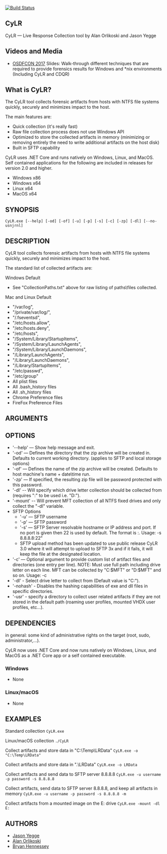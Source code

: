 [![Build Status](https://travis-ci.org/orlikoski/CyLR.svg?branch=master)](https://travis-ci.org/orlikoski/CyLR)  
## CyLR

CyLR — Live Response Collection tool by Alan Orlikoski and Jason Yegge

## Videos and Media
*  [OSDFCON 2017](http://www.osdfcon.org/presentations/2017/Asif-Matadar_Rapid-Incident-Response.pdf) Slides: Walk-through different techniques that are required to provide forensics results for Windows and *nix environments (Including CyLR and CDQR)

## What is CyLR?
The CyLR tool collects forensic artifacts from hosts with NTFS file systems quickly, securely and minimizes impact to the host.

The main features are:
*  Quick collection (it's really fast)
*  Raw file collection process does not use Windows API
*  Optimized to store the collected artifacts in memory (minimizing or removing entirely the need to write additional artifacts on the host disk)
*  Built in SFTP capability

CyLR uses .NET Core and runs natively on Windows, Linux, and MacOS. Self contained applications for the following are included in releases for version 2.0 and higher.
 - Windows x86
 - Windows x64
 - Linux x64
 - MacOS x64

## SYNOPSIS

```
CyLR.exe [--help] [-od] [-of] [-u] [-p] [-s] [-c] [-zp] [-dl] [--no-usnjrnl]
```

## DESCRIPTION

CyLR tool collects forensic artifacts from hosts with NTFS file systems quickly, securely and minimizes impact to the host.

The standard list of collected artifacts are:

Windows Default
* See "CollectionPaths.txt" above for raw listing of paths\files collected.

Mac and Linux Default
*  "/var/log",
*  "/private/var/log/",
*  "/.fseventsd",
*  "/etc/hosts.allow",
*  "/etc/hosts.deny",
*  "/etc/hosts",
*  "/System/Library/StartupItems",
*  "/System/Library/LaunchAgents",
*  "/System/Library/LaunchDaemons",
*  "/Library/LaunchAgents",
*  "/Library/LaunchDaemons",
*  "/Library/StartupItems",
*  "/etc/passwd",
*  "/etc/group"
*  All plist files
*  All .bash_history files
*  All .sh_history files
*  Chrome Preference files 
*  FireFox Preference Files

## ARGUMENTS

## OPTIONS
* '-\-help' — Show help message and exit.
* '-od' — Defines the directory that the zip archive will be created in. Defaults to current working directory. (applies to SFTP and local storage options)
* '-of' — Defines the name of the zip archive will be created. Defaults to host machine's name + date\time run.
* '-zp' — If specified, the resulting zip file will be password protected with this password.
* '-dl' -- Will specify which drive letter collection should be collected from (requires ":" to be used i.e. "D:").
* '-mount' -- Will prevent MFT collection of all NTFS fixed drives and only collect the "-dl" variable.
* SFTP Options
    * '-u' — SFTP username
    * '-p' — SFTP password
    * '-s' — SFTP Server resolvable hostname or IP address and port. If no port is given then 22 is used by default.  The format is <server name>:<port>.  Usage: -s 8.8.8.8:22"
    * SFTP upload method has been updated to use public release CyLR 3.0 where it will attempt to upload to SFTP 3x and if it fails, it will keep the file at the designated location.
* '-c' — Optional argument to provide custom list of artifact files and directories (one entry per line). NOTE: Must use full path including drive letter on each line.  MFT can be collected by "C:\$MFT" or "D:\$MFT" and so on.  Usage: -c <path to config file>
 * '-dl' - Select drive letter to collect from (Default value is "C:").
 * '-nohash' - Disables the hashing capabilities of exe and dll files in specific directories.
 * '-usr' - specify a directory to collect user related artifacts if they are not stored in the default path (roaming user profiles, mounted VHDX user profiles, etc...). 


## DEPENDENCIES
in general: some kind of administrative rights on the target (root, sudo, administrator,...).

CyLR now uses .NET Core and now runs natively on Windows, Linux, and MacOS as a .NET Core app or a self contained executable.

### Windows
 - None

### Linux/macOS
 - None


## EXAMPLES
Standard collection
    ```
    CyLR.exe
    ```

Linux/macOS collection
    ```
    ./CyLR
    ```

Collect artifacts and store data in "C:\Temp\LRData"
    ```
    CyLR.exe -o "C:\Temp\LRData"
    ```

Collect artifacts and store data in ".\LRData"
    ```
    CyLR.exe -o LRData
    ```

Collect artifacts and send data to SFTP server 8.8.8.8
    ```
    CyLR.exe -u username -p password -s 8.8.8.8
    ```

Collect artifacts, send data to SFTP server 8.8.8.8, and keep all artifacts in memory
    ```
    CyLR.exe -u username -p password -s 8.8.8.8 -m
    ```

Collect artifacts from a mounted image on the E: drive
    ```
    CyLR.exe -mount -dl E:
    ```
    
## AUTHORS
* [Jason Yegge](https://github.com/Lansatac)
* [Alan Orlikoski](https://github.com/rough007)
* [Bryan Hennessey](https://github.com/Gizmo44z)
